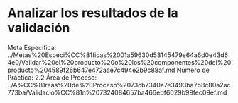 # Analizar los resultados de la validación

Meta Específica: ../Metas%20Especi%CC%81ficas%2001a59630d53145479e64a6d0e43d64e0/Validar%20el%20producto%20o%20los%20componentes%20del%20producto%204589f26b647e472aae7c494e2b9c88af.md
Número de Práctica: 2.2
Área de Proceso: ../A%CC%81reas%20de%20Proceso%2073cb7340a7e3493ba7b8c80a2ac773ba/Validacio%CC%81n%207324084657ba466ebf6029b99fec09ef.md